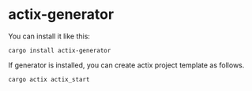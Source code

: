 # actix-generator

You can install it like this:

```
cargo install actix-generator
```

If generator is installed, you can create actix project template as follows.

```
cargo actix actix_start
```
